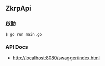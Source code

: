 ## ZkrpApi

### 啟動

```
$ go run main.go
```

### API Docs

- [http://localhost:8080/swagger/index.html](http://localhost:8080/swagger/index.html)
